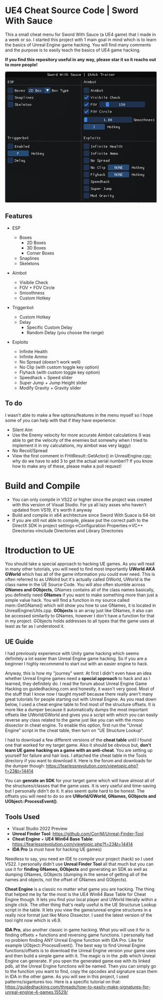 # UE4 Cheat Source Code | Sword With Sauce
This a small cheat menu for Sword With Sauce (a UE4 game) that I made in a week or so. I started this project with 1 main goal in mind which is to learn the basics of Unreal Engine game hacking. You will find many comments and the purpose is to easily teach the basics of UE4 game hacking.

**If you find this repository useful in any way, please star it so it reachs out to more people!**

![alt text](https://github.com/1hAck-0/UE4-Cheat-Source-Code/raw/master/Media/Menu.png?raw=true)

## Features
* ESP
  * Boxes
    * 2D Boxes
    * 3D Boxes
    * Corner Boxes
  * Snaplines
  * Skeletons

* Aimbot
  * Visibile Check
  * FOV + FOV Circle
  * Smoothness
  * Custom Hotkey

* Triggerbot
  * Custom Hotkey
  * Delay
    * Specific Custom Delay
    * Random Delay (you choose the range)

* Exploits
  * Infinite Health
  * Infinite Ammo
  * No Spread (doesn't work well)
  * No Clip (with custom toggle key option)
  * Flyhack (with custom toggle key option)
  * Speedhack + Speed slider
  * Super Jump + Jump Height slider
  * Modify Gravity + Gravity slider

## To do
I wasn't able to make a few options/features in the menu myself so I hope some of you can help with that if they have experience:
* Silent Aim
* Use the Enemy velocity for more accurate Aimbot calculations (I was able to get the velocity of the enemies but somewhy when I tried to implement it in my calculations, my aimbot was very laggy)
* No Recoil/Spread
* View the first comment in FHitResult::GetActor() in UnrealEngine.cpp; why do we have to add 3 to get the actual serial number!?
If you know how to make any of these, please make a pull request!

# Build and Compile
* You can only compile in VS22 or higher since the project was created with this version of Visual Studio. For ya all lazy asses who haven't updated from VS19, it's worth it anyway
* Build and compile in x64 architecture since Sword With Suace is 64-bit
* If you are still not able to compile, please put the correct path to the DirectX SDK in project settings->Configuration Properties->VC++ Directories->Include Directories and Library Directories

# Itroduction to UE
You should take a special approach to hacking UE games. As you will read in many other tutorials, you will need to find most importantly **UWorld AKA GWorld** which has all of the game information you could ever need. This is often referred to as UWolrd but it's actually called GWorld, UWorld is the class name in the UE Source Code. You will also often stumble across **GNames and GObjects**, GNames contains all of the class names basically, you definetly need **GNames** if you want to make something more than just a simple value hack. You will find a function in my source called mem::GetGName() which will show you how to use GNames, it is located in UnrealEngine/Utils.cpp. **GObjects** is an array just like GNames, it also can be accessed similarlly to GNames, however I don't have a function for that in my project. GObjects holds addresses to all types that the game uses at least as far as I understood it.

## UE Guide
I had previously experience with Unity game hacking which seems definitely a lot easier than Unreal Engine game hacking. So if you are a beginner I highly recommend to start out with an easier engine to hack.

Anyway, this is how my "journey" went: At first I didn't even have an idea whether Unreal Engine games need a **special approach** to hack and as I learned, they definitely do. I read the forum about Unreal Engine Game Hacking on guidedhacking.com and honestly, it wasn't very good. Most of the stuff that I know now I taught myself because there really aren't many great tutorials for people starting out with Unreal Engine. As you read down below, I used a cheat engine table to find most of the structure offsets. It is more like a dumper because it automatically dumps the most important offsets like UWorld/GWorld and gives you a script with which you can easily reverse any class related to the game just like you can with the mono dissector in cheat engine. To enable this option, first run the "Unreal Engine" script in the cheat table, then turn on "UE Structure Lookup".

I had to download a few different versions of the **cheat table** until I found one that worked for my target game. Also it should be obvious but, **don't learn UE game hacking on a game with an anti-cheat**. You are setting up yourself for failure and hair loss. I attached the cheat table in the Tools directory if you want to download it. Here is the forum and downloads for the dumper though: https://fearlessrevolution.com/viewtopic.php?f=23&t=14414

You can **genrate an SDK** for your target game which will have almost all of the structures/classes that the game uses. It is very useful and time-saving but I personally didn't do it. It also seemt quite hard to be honest. The offsets you will need to do so are **UWorld/GWorld, GNames, GObjects and UObject::ProcessEvent()**.

## Tools Used
* Visual Studio 2022 Preview
* **Unreal Finder Tool**: https://github.com/CorrM/Unreal-Finder-Tool
* **Cheat Engine** + **UE4 Win64 Base Table**: https://fearlessrevolution.com/viewtopic.php?f=23&t=14414
* **IDA Pro** (a must have for hacking UE games)

Needless to say, you need an IDE to compile your project (hack) so I used VS22. I personally didn't use **Unreal Finder Tool** all that much but you can use it for **finding GNames, GObjects** and generating an SDK as well as dumping GNames, GObjects (dumping in the sense of getting all of the names and objects, not the offset of GNames and GObjects).

**Cheat Engine** is a classic no matter what game you are hacking. The thing that helped me by far the most is the UE4 Win64 Base Table for Cheat Engine though. It lets you find your local player and UWorld literally within a single click. The other thing that's really useful is the UE Structurue Lookup script in the table. It lets you view the game/unreal engine structures in a really nice format just like Mono Dissector. I used the latest version of the tool right now which is v6.9.

**IDA Pro**, also another classic in game hacking. What you will use it for is finding offsets + functions and reversing game functions. I personally had no problem finding ANY Unreal Engine function with IDA Pro. Like for example UObject::ProcessEvent(). The best way to find Unreal Engine functions/offsets is to download the Unreal Engine version your game uses and then build a simple game with it. The magic is in the .pdb which Unreal Engine can generate. If you open the generated game exe with its linked pdb, all the Unreal Engine functions will be named. Then you can simply go to the function you want to find, copy the opcodes and signature scan them in IDA in the other game. As you will see in this project, I used patterns/sigantures too. Here is a specific tutorial on that: https://guidedhacking.com/threads/how-to-easily-make-signatures-for-unreal-engine-4-games.15529/
